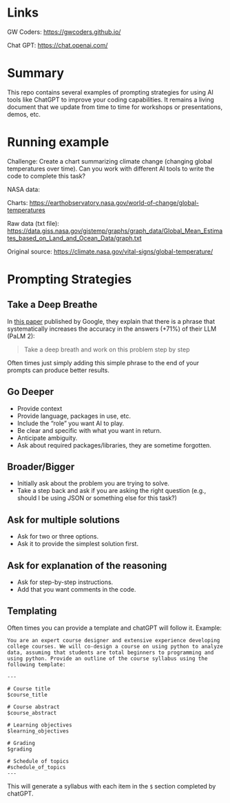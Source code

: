 # Links

GW Coders: https://gwcoders.github.io/

Chat GPT: https://chat.openai.com/

# Summary

This repo contains several examples of prompting strategies for using AI tools like ChatGPT to improve your coding capabilities. It remains a living document that we update from time to time for workshops or presentations, demos, etc.

# Running example

Challenge: Create a chart summarizing climate change (changing global temperatures over time). Can you work with different AI tools to write the code to complete this task?

NASA data:

Charts:
https://earthobservatory.nasa.gov/world-of-change/global-temperatures

Raw data (txt file):
https://data.giss.nasa.gov/gistemp/graphs/graph_data/Global_Mean_Estimates_based_on_Land_and_Ocean_Data/graph.txt

Original source:
https://climate.nasa.gov/vital-signs/global-temperature/

# Prompting Strategies

## Take a Deep Breathe

In [this paper](https://arxiv.org/pdf/2309.03409.pdf) published by Google, they explain that there is a phrase that systematically increases the accuracy in the answers (+71%) of their LLM (PaLM 2):

> Take a deep breath and work on this problem step by step

Often times just simply adding this simple phrase to the end of your prompts can produce better results.

## Go Deeper

- Provide context
- Provide language, packages in use, etc.
- Include the “role” you want AI to play.
- Be clear and specific with what you want in return.
- Anticipate ambiguity.
- Ask about required packages/libraries, they are sometime forgotten.

## Broader/Bigger

- Initially ask about the problem you are trying to solve.
- Take a step back and ask if you are asking the right question (e.g., should I be using JSON or something else for this task?)

## Ask for multiple solutions

- Ask for two or three options.
- Ask it to provide the simplest solution first.

## Ask for explanation of the reasoning
 
- Ask for step-by-step instructions.
- Add that you want comments in the code.

## Templating

Often times you can provide a template and chatGPT will follow it. Example:

```
You are an expert course designer and extensive experience developing college courses. We will co-design a course on using python to analyze data, assuming that students are total beginners to programming and using python. Provide an outline of the course syllabus using the following template:

---

# Course title
$course_title

# Course abstract
$course_abstract

# Learning objectives
$learning_objectives

# Grading
$grading

# Schedule of topics
#schedule_of_topics
---
```

This will generate a syllabus with each item in the `$` section completed by chatGPT.

